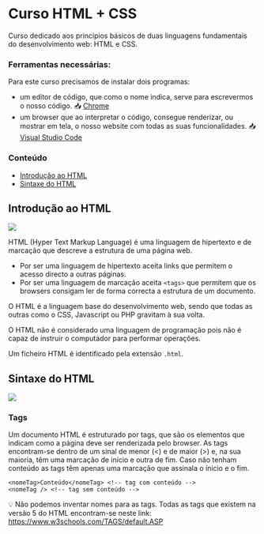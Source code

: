 # Curso HTML + CSS

Curso dedicado aos princípios básicos de duas linguagens fundamentais do desenvolvimento web: HTML e CSS.

### Ferramentas necessárias:

Para este curso precisamos de instalar dois programas:

- um editor de código, que como o nome indica, serve para escrevermos o nosso código.
  📥 [Chrome](https://www.google.pt/intl/pt-PT/chrome/)
- um browser que ao interpretar o código, consegue renderizar, ou mostrar em tela, o nosso website com todas as suas funcionalidades.
  📥 [Visual Studio Code](https://code.visualstudio.com/)

### Conteúdo

- [Introdução ao HTML](#introdução-ao-html)
- [Sintaxe do HTML](#sintaxe-do-html)

## Introdução ao HTML

[![](https://img.youtube.com/vi/LHLtiLr6oTM/maxresdefault.jpg)](https://www.youtube.com/watch?v=LHLtiLr6oTM)

HTML (Hyper Text Markup Language) é uma linguagem de hipertexto e de marcação que descreve a estrutura de uma página web.

- Por ser uma linguagem de hipertexto aceita links que permitem o acesso directo a outras páginas.
- Por ser uma linguagem de marcação aceita `<tags>` que permitem que os browsers consigam ler de forma correcta a estrutura de um documento.

O HTML é a linguagem base do desenvolvimento web, sendo que todas as outras como o CSS, Javascript ou PHP gravitam à sua volta.

O HTML não é considerado uma linguagem de programação pois não é capaz de instruir o computador para performar operações.

Um ficheiro HTML é identificado pela extensão `.html`.

## Sintaxe do HTML

[![](https://img.youtube.com/vi/Nc1l1oZEnqs/maxresdefault.jpg)](https://www.youtube.com/watch?v=Nc1l1oZEnqs)

### Tags

Um documento HTML é estruturado por tags, que são os elementos que indicam como a página deve ser renderizada pelo browser.
As tags encontram-se dentro de um sinal de menor (<) e de maior (>) e, na sua maioria, têm uma marcação de início e outra de fim. Caso não tenham conteúdo as tags têm apenas uma marcação que assinala o ínicio e o fim.

```
<nomeTag>Conteúdo</nomeTag> <!-- tag com conteúdo -->
<nomeTag /> <!-- tag sem conteúdo -->
```

💡 Não podemos inventar nomes para as tags. Todas as tags que existem na versão 5 do HTML encontram-se neste link: https://www.w3schools.com/TAGS/default.ASP
